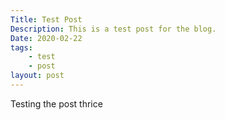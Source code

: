 ```yaml
---
Title: Test Post
Description: This is a test post for the blog. 
Date: 2020-02-22
tags: 
    - test
    - post
layout: post
---
```

Testing the post thrice